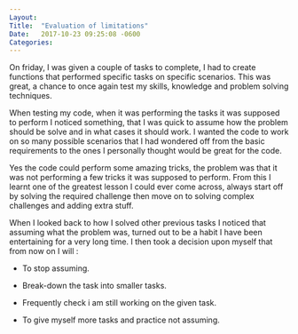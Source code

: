```yaml
---
Layout:	
Title:	"Evaluation of limitations"
Date:	2017-10-23 09:25:08 -0600
Categories:	
---
```


On friday, I was given a couple of tasks to complete, I had to create functions that performed specific tasks on specific scenarios.
This was great, a chance to once again test my skills, knowledge and problem solving techniques.

When testing my code, when it was performing the tasks it was supposed to perform I noticed something, that I was quick to assume how the problem should be solve and in what cases it should work.
I wanted the code to work on so many possible scenarios that I had wondered off from the basic requirements to the ones I personally thought would be great for the code.

Yes the code could perform some amazing tricks, the problem was that it was not performing a few tricks it was supposed to perform.
From this I learnt one of the greatest lesson I could ever come across, always start off by solving the required challenge then move on to solving complex  challenges and adding extra stuff.

When I looked back to how I solved other previous tasks I noticed that assuming what the problem was, turned out to be a habit I have been entertaining for a very long time.
I then took a decision upon myself that from now on I will :

- To stop assuming.

- Break-down the task into smaller tasks.

- Frequently check i am still working on the given task.

- To give myself more tasks and practice not assuming.
